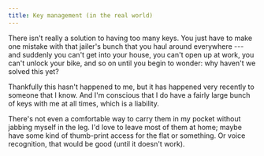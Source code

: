 ```yaml
---
title: Key management (in the real world)
---
```

There isn't really a solution to having too many keys. You just
have to make one mistake with that jailer's bunch that you haul
around everywhere --- and suddenly you can't get into your house,
you can't open up at work, you can't unlock your bike, and so on
until you begin to wonder: why haven't we solved this yet?

Thankfully this hasn't happened to me, but it has happened very
recently to someone that I know. And I'm conscious that I do have
a fairly large bunch of keys with me at all times, which is a
liability.

There's not even a comfortable way to carry them in my pocket
without jabbing myself in the leg. I'd love to leave most of them
at home; maybe have some kind of thumb-print access for the flat
or something. Or voice recognition, that would be good (until it
doesn't work).
